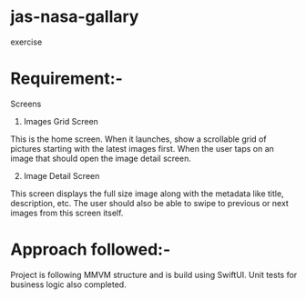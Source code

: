# jas-nasa-gallary
exercise

# Requirement:-
Screens

1. Images Grid Screen

This is the home screen. When it launches, show a scrollable grid of pictures starting with the latest images first. When the user taps on an image that should open the image detail screen.

2. Image Detail Screen

This screen displays the full size image along with the metadata like title, description, etc. The user should also be able to swipe to previous or next images from this screen itself.


# Approach followed:-
Project is following MMVM structure and is build using SwiftUI. Unit tests for business logic also completed.
